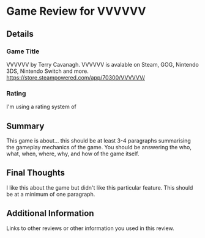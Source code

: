 # Game Review for VVVVVV

## Details

### Game Title
VVVVVV by Terry Cavanagh. VVVVVV is avalable on Steam, GOG, Nintendo 3DS, Nintendo Switch and more.
https://store.steampowered.com/app/70300/VVVVVV/

### Rating
I'm using a rating system of 

## Summary
This game is about... this should be at least 3-4 paragraphs summarising the gameplay mechanics of the game. You should be answering the who, what, when, where, why, and how of the game itself.

## Final Thoughts
I like this about the game but didn't like this particular feature. This should be at a minimum of one paragraph.

## Additional Information
Links to other reviews or other information you used in this review.
